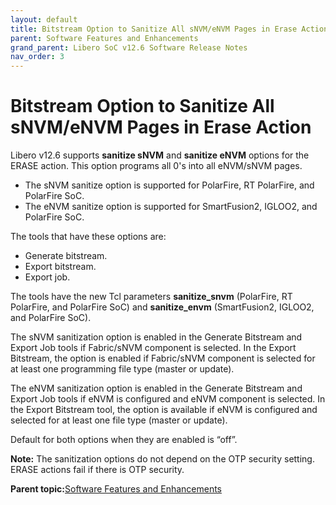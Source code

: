 ```yaml
---
layout: default
title: Bitstream Option to Sanitize All sNVM/eNVM Pages in Erase Action
parent: Software Features and Enhancements
grand_parent: Libero SoC v12.6 Software Release Notes
nav_order: 3
---
```

# Bitstream Option to Sanitize All sNVM/eNVM Pages in Erase Action

Libero v12.6 supports **sanitize sNVM** and **sanitize eNVM** options for the ERASE action. This option programs all 0's into all eNVM/sNVM pages.

-   The sNVM sanitize option is supported for PolarFire, RT PolarFire, and PolarFire SoC.
-   The eNVM sanitize option is supported for SmartFusion2, IGLOO2, and PolarFire SoC.

The tools that have these options are:

-   Generate bitstream.
-   Export bitstream.
-   Export job.

The tools have the new Tcl parameters **sanitize\_snvm** \(PolarFire, RT PolarFire, and PolarFire SoC\) and **sanitize\_envm** \(SmartFusion2, IGLOO2, and PolarFire SoC\).

The sNVM sanitization option is enabled in the Generate Bitstream and Export Job tools if Fabric/sNVM component is selected. In the Export Bitstream, the option is enabled if Fabric/sNVM component is selected for at least one programming file type \(master or update\).

The eNVM sanitization option is enabled in the Generate Bitstream and Export Job tools if eNVM is configured and eNVM component is selected. In the Export Bitstream tool, the option is available if eNVM is configured and selected for at least one file type \(master or update\).

Default for both options when they are enabled is “off”.

**Note:** The sanitization options do not depend on the OTP security setting. ERASE actions fail if there is OTP security.

**Parent topic:**[Software Features and Enhancements](GUID-0C8F8AEA-9445-4B14-83EE-0D7D82E81DB5.md)

